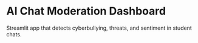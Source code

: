 # AI Chat Moderation Dashboard

Streamlit app that detects cyberbullying, threats, and sentiment in student chats.